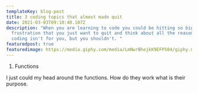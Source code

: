 ```yaml
---
templateKey: blog-post
title: 3 coding topics that almost made quit
date: 2021-03-03T09:10:40.107Z
description: "When you are learning to code you could be hitting so big
  frustration that you just want to quit and think about all the reasons why the
  coding isn't for you, but you shouldn't. "
featuredpost: true
featuredimage: https://media.giphy.com/media/LmNwrBhejkK9EFP504/giphy.mp4
---
```

1. Functions

I just could my head around the functions. How do they work what is their purpose.